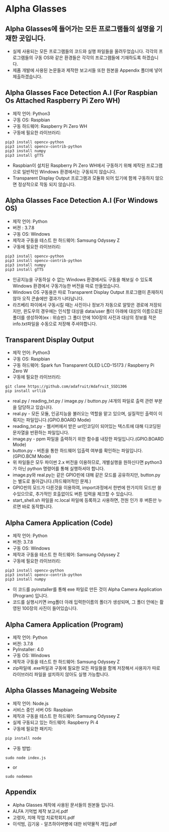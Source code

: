 # Alpha Glasses
## Alpha Glasses에 들어가는 모든 프로그램들의 설명을 기재한 곳입니다.
- 실제 사용되는 모든 프로그램들의 코드와 실행 파일들을 올려두었습니다. 각각의 프로그램들의 구동 OS와 같은 환경들은 각각의 프로그램들에 기재하도록 하겠습니다.
- 제품 개발에 사용된 논문들과 제작한 보고서들 또한 원본을 Appendix 폴더에 넣어 제출하겠습니다.

## Alpha Glasses Face Detection A.I (For Raspbian Os Attached Raspberry Pi Zero WH)
- 제작 언어: Python3
- 구동 OS: Raspbian
- 구동 하드웨어: Raspberry Pi Zero WH
- 구동에 필요한 라이브러리:
```
pip3 install opencv-python
pip3 install opencv-contrib-python
pip3 install numpy
pip3 install gTTS
```
- Raspbian이 설치된 Raspberry Pi Zero WH에서 구동하기 위해 제작된 프로그램으로 일반적인 Windows 환경에서는 구동되지 않습니다.
- Transparent Display  Output 프로그램과 모듈화 되어 있기에 함께 구동하지 않으면 정상적으로 작동 되지 않습니다.

## Alpha Glasses Face Detection A.I (For Windows OS)
- 제작 언어: Python
- 버젼 : 3.7.8
- 구동 OS: Windows
- 제작과 구동을 테스트 한 하드웨어: Samsung Odyssey Z
- 구동에 필요한 라이브러리:
```
pip3 install opencv-python
pip3 install opencv-contrib-python
pip3 install numpy
pip3 install gTTS
```
- 인공지능을 구동하실 수 없는 Windows 환경에서도 구동을 해보실 수 있도록 Windows 환경에서 구동가능한 버전을 따로 만들었습니다.
- Windows OS 구동용은 따로 Transparent Display Output 프로그램이 존재하지 않아 오직 콘솔에만 결과가 나타납니다.
- 라즈베리 파이에서 구동시킬 때는 사진이나 정보가 자동으로 알맞은 경로에 저장되지만, 
  윈도우의 경우에는 인식할 대상을 data/user 폴더 아래에 대상의 이름으로된 폴더를 생성하여(ex : 위승빈)
  그 폴더 안에 100장의 사진과 대상의 정보를 적은 info.txt파일을 수동으로 저장해 주셔야합니다. 
  
## Transparent Display Output
- 제작 언어: Python3
- 구동 OS: Raspbian
- 구동 하드웨어: Spark fun Transparent OLED LCD-15173 / Raspberry Pi Zero W
- 구동에 필요한 라이브러리: 
```
git clone https://github.com/adafruit/Adafruit_SSD1306
pip install urllib
```
- real.py / reading_txt.py / image.py / button.py /4개의 파일로 출력 관련 부분을 담당하고 있습니다.
- real.py - 모든 모듈, 인공지능을 불러오는 역할을 맡고 있으며, 실질적인 출력이 이뤄지는 파일입니다.(GPIO.BOARD Mode)
- reading_txt.py - 웹서버에서 받은 url인코딩이 되어있는 텍스트에 대해 디코딩된 문자열을 반환하는 파일입니다.
- image.py - ppm 파일을 출력하기 위한 함수를 내장한 파일입니다.(GPIO.BOARD Mode)
- button.py - 버튼을 통한 하드웨어 입출력 여부를 확인하는 파일입니다.(GPIO.BCM Mode)
- 위 파일들은 모두 파이썬 2.x 버전을 이용하므로, 개별실행을 원하신다면 python3가 아닌 python 명령어를 통해 실행하셔야 합니다.
- image.py와 real.py는 같은 GPIO핀에 대해 같은 모드를 공유하지만, button.py는 별도로 돌아갑니다.(하드웨어적인 문제.)
- GPIO핀의 모드가 다른것을 이용하여, import과정에서 한번에 한가지의 모드만 쓸수있으므로, 추가적인 호출없이도 버튼 입력을 체크할 수 있습니다.
- start_shell.sh 파일을 rc.local 파일에 등록하고 사용하면, 전원 인가 후 버튼만 누르면 바로 동작합니다.
   
## Alpha Camera Application (Code)
- 제작 언어: Python
- 버젼: 3.7.8
- 구동 OS: Windows
- 제작과 구동을 테스트 한 하드웨어: Samsung Odyssey Z
- 구동에 필요한 라이브러리: 
```
pip3 install opencv-python
pip3 install opencv-contrib-python
pip3 install numpy
```
- 이 코드를 pyinstaller를 통해 exe 파일로 만든 것이 Alpha Camera Application (Program) 입니다.
- 코드를 실행시키면 img폴더 아래 입력한이름의 폴더가 생성되며, 그 폴더 안에는 촬영된 100장의 사진이 들어있습니다.

## Alpha Camera Application (Program)
- 제작 언어: Python
- 버젼:  3.7.8
- PyInstaller: 4.0
- 구동 OS: Windows
- 제작과 구동을 테스트 한 하드웨어: Samsung Odyssey Z
- zip파일에 .exe파일과 구동에 필요한 모든 파일들을 함께 저장해서 사용자가 따로 라이브러리 파일을 설치하지 않아도 실행 가능합니다.

## Alpha Glasses Manageing Website
- 제작 언어: Node.js
- 서비스 중인 서버 OS: Raspbian
- 제작과 구동을 테스트 한 하드웨어: Samsung Odyssey Z
- 실제 구동되고 있는 하드웨어: Raspberry Pi 4
- 구동에 필요한 패키지:
```
pip install node
```
- 구동 방법:
```
sudo node index.js
```
- or
```
sudo nodemon
```

## Appendix
- Alpha Glasses 제작에 사용된 문서들의 원본들 입니다.
- ALFA 기억법 제작 보고서.pdf
- 고령자, 치매 작업 치료학회지.pdf
- 이석범, 김기웅 - 알츠하이머병에 대한 비약물적 개입.pdf